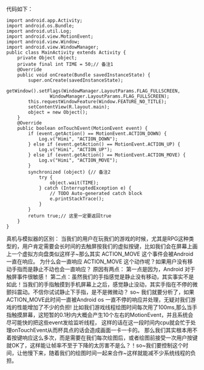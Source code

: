 代码如下：
```  
import android.app.Activity;
import android.os.Bundle;
import android.util.Log;
import android.view.MotionEvent;
import android.view.Window;
import android.view.WindowManager;
public class MainActivity extends Activity {
	private Object object;
	private final int TIME = 50;// 备注1
	@Override
	public void onCreate(Bundle savedInstanceState) {
		super.onCreate(savedInstanceState);
		getWindow().setFlags(WindowManager.LayoutParams.FLAG_FULLSCREEN,
				WindowManager.LayoutParams.FLAG_FULLSCREEN);
		this.requestWindowFeature(Window.FEATURE_NO_TITLE);
		setContentView(R.layout.main);
		object = new Object();
	}
	@Override
	public boolean onTouchEvent(MotionEvent event) {
		if (event.getAction() == MotionEvent.ACTION_DOWN) {
			Log.v("Himi", "ACTION_DOWN");
		} else if (event.getAction() == MotionEvent.ACTION_UP) {
			Log.v("Himi", "ACTION_UP");
		} else if (event.getAction() == MotionEvent.ACTION_MOVE) {
			Log.v("Himi", "ACTION_MOVE");
		}
		synchronized (object) {// 备注2
			try {
				object.wait(TIME);
			} catch (InterruptedException e) {
				// TODO Auto-generated catch block
				e.printStackTrace();
			}
		}
		return true;// 这里一定要返回true
	}
}
```
真机与模拟器的区别：
当我们的用户在玩我们的游戏的时候，尤其是RPG这种类型的，用户肯定需要会长时间的去触屏按我们的虚拟按键，比如我们会在屏幕上画上一个虚拟方向盘类似这样子~那么其实 ACTION_MOVE 这个事件会被Android一直在响应。
为什么会一直响应 ACTION_MOVE 这个动作呢？如果用户没有移动手指而是静止不动也会一直响应？
原因有两点：
第一点是因为，Android 对于触屏事件很敏感！
第二点：虽然我们的手指感觉是静止没有移动，其实事实不是如此！当我们的手指触摸到手机屏幕上之后，感觉静止没动，其实手指在不停的微颤抖震动。不信你试试静止下手指，是不是微微动？
so~ 我们就要分析了，如果ACTION_MOVE此时间一直被Android os 一直不停的响应并处理，无疑对我们游戏的性能增加了不少的负担!
比如我们游戏线程绘图时间每次用了100ms,那么当手指触摸屏幕，这短暂的0.1秒内大概会产生10个左右的MotionEvent，并且系统会尽可能快的把这些event发给监听线程， 这样的话在这一段时间内cpu就会忙于处理onTouchEvent从而杯具点的话会造成画面一卡一卡的。
那么我们其实根本用不着按键响应这么多次，而是需要在我们每次绘图后，或者绘图前接受一次用户按键就OK了，这样能让帧率不至于下降的太厉害不是么？！so~我们要控制这个时间，让他慢下来，随着我们的绘图时间一起来合作~这样就能减不少系统线程的负担。